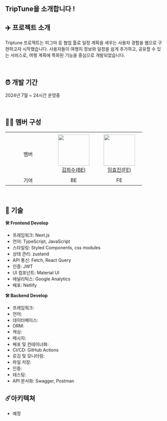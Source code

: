 ## TripTune을 소개합니다 ! 

## ✈️ 프로젝트 소개
Triptune 프로젝트는 피그마 등 협업 툴로 일정 계획을 세우는 사용자 경험을 웹으로 구현하고자 시작했습니다. 사용자들이 여행지 정보와 일정을 쉽게 추가하고, 공유할 수 있는 서비스로, 여행 계획에 특화된 기능을 중심으로 개발되었습니다.

<br>

## ⏰ 개발 기간
2024년 7월 ~ 24시간 운영중

<br>

## 👩‍💻 멤버 구성
<table>
<tr height="140px">
    <td align="center" width="130px">
        멤버
    </td>
    <td align="center" width="130px">
        <a href="https://github.com/ulsandonghun"><img height="100px" width="100px" src="https://avatars.githubusercontent.com/soyamilk0705"/></a>
        <br />
        <a href="https://github.com/soyamilk0705">김희수(BE)</a>
    </td>
    <td align="center" width="130px">
        <a href="https://github.com/hyo814"><img height="100px" width="100px" src="https://avatars.githubusercontent.com/hyo814"/></a>
        <br />
        <a href="https://github.com/hyo814">임효진(FE)</a>
    </td>
</tr>
<tr>
    <td align="center" width="130px">
        기여
    </td>
    <td align="center" width="130px">
        BE
    </td>
    <td align="center" width="130px">
        FE
    </td>
</tr>
</table>


<br>

## 📌 기술
**🛠 Frontend Develop** <br>
- 프레임워크: Next.js
- 언어: TypeScript, JavaScript
- 스타일링: Styled Components, css modules
- 상태 관리: zustand
- API 통신: Fetch, React Query
- 인증: JWT
- UI 컴포넌트: Material UI
- 애널리틱스: Google Analytics
- 배포: Netlify

 **🛠 Backend Develop** <br>
- 프레임워크: 
- 언어: 
- 데이터베이스: 
- ORM: 
- 캐싱:
- 메시지: 
- 배포 및 컨테이너화: 
- CI/CD: GitHub Actions
- 로깅 및 모니터링: 
- 파일 저장: 
- 인증: 
- 테스팅: 
- API 문서화: Swagger, Postman

## ☄️아키텍쳐
- 예정

